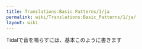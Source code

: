 ```yaml
---
title: Translations:Basic Patterns/1/ja
permalink: wiki/Translations:Basic_Patterns/1/ja/
layout: wiki
---
```


Tidalで音を鳴らすには、基本このように書きます
